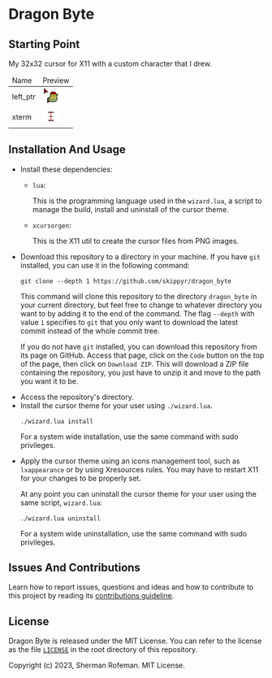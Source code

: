 <h1>Dragon Byte</h1>
	<h2>Starting Point</h2>
		<p>My 32x32 cursor for X11 with a custom character that I drew.</p>
		<table>
			<thead>
				<tr>
					<td>Name</td>
					<td>Preview</td>
				</tr>
			</thead>
			<body>
				<tr>
					<td>left_ptr</td>
					<td><img src="./source_images/left_ptr.png"/></td>
				</tr>
				<tr>
					<td>xterm</td>
					<td><img src="./source_images/xterm.png"/></td>
				</tr>
			</body>
		</table>
	<h2>Installation And Usage</h2>
		<ul>
			<li>Install these dependencies:</li>
				<ul>
					<li><code>lua</code>:</li>
					<p>This is the programming language used in the <code>wizard.lua</code>, a script to manage the build, install and uninstall of the cursor theme.</p>
					<li><code>xcursorgen</code>:</li>
					<p>This is the X11 util to create the cursor files from PNG images.</p>
				</ul>
			<li>Download this repository to a directory in your machine. If you have <code>git</code> installed, you can use it in the following command:</li>
			<pre><code>git clone --depth 1 https://github.com/skippyr/dragon_byte</code></pre>
			<p>This command will clone this repository to the directory <code>dragon_byte</code> in your current directory, but feel free to change to whatever directory you want to by adding it to the end of the command. The flag <code>--depth</code> with value <code>1</code> specifies to <code>git</code> that you only want to download the latest commit instead of the whole commit tree.</p>
			<p>If you do not have <code>git</code> installed, you can download this repository from its page on GitHub. Access that page, click on the <code>Code</code> button on the top of the page, then click on <code>Download ZIP</code>. This will download a ZIP file containing the repository, you just have to unzip it and move to the path you want it to be.</p>
			<li>Access the repository's directory.</li>
			<li>Install the cursor theme for your user using <code>./wizard.lua</code>.</li>
			<pre><code>./wizard.lua install</code></pre>
			<p>For a system wide installation, use the same command with sudo privileges.</p>
			<li>Apply the cursor theme using an icons management tool, such as <code>lxappearance</code> or by using Xresources rules. You may have to restart X11 for your changes to be properly set.</li>
			<p>At any point you can uninstall the cursor theme for your user using the same script, <code>wizard.lua</code>:</p>
			<pre><code>./wizard.lua uninstall</code></pre>
			<p>For a system wide uninstallation, use the same command with sudo privileges.</p>
		</ul>
	<h2>Issues And Contributions</h2>
		<p>Learn how to report issues, questions and ideas and how to contribute to this project by reading its <a href="https://skippyr.github.io/materials/pages/contributions_guideline.html">contributions guideline</a>.</p>
	<h2>License</h2>
		<p>Dragon Byte is released under the MIT License. You can refer to the license as the file <code><a href="https://github.com/skippyr/dragon_byte/blob/main/LICENSE">LICENSE</a></code> in the root directory of this repository.</p>
		<p>Copyright (c) 2023, Sherman Rofeman. MIT License.</p>


